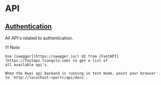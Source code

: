 # API

## [Authentication](./api_auth.md)

All API's related to authentication.

!!! Note

    Use [swagger](https://swagger.io/) UI from [FastAPI](https://fastapi.tiangolo.com) to get a list of
    all available api's.

    When the Kwai api backend is running in test mode, point your browser
    to `http://localhost:<port>/api/docs`.
